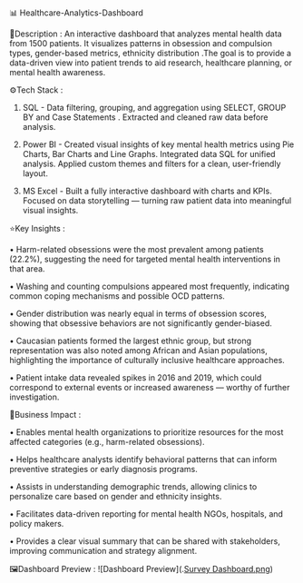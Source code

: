 📊 Healthcare-Analytics-Dashboard

📌Description : An interactive dashboard that analyzes mental health data from 1500 patients. It visualizes patterns in obsession and compulsion types, gender-based metrics, ethnicity distribution .The goal is to provide a data-driven view into patient trends to aid research, healthcare planning, or mental health awareness.

⚙️Tech Stack : 

1. SQL - Data filtering, grouping, and aggregation using SELECT, GROUP BY and Case Statements .
         Extracted and cleaned raw data before analysis.

2. Power BI - Created visual insights of key mental health metrics using Pie Charts, Bar Charts and Line Graphs.
              Integrated data SQL for unified analysis.
              Applied custom themes and filters for a clean, user-friendly layout.

3. MS Excel - Built a fully interactive dashboard with charts and KPIs.
              Focused on data storytelling — turning raw patient data into meaningful visual insights.

⭐Key Insights :

• Harm-related obsessions were the most prevalent among patients (22.2%), suggesting the need for targeted mental health interventions in that area.

• Washing and counting compulsions appeared most frequently, indicating common coping mechanisms and possible OCD patterns.

• Gender distribution was nearly equal in terms of obsession scores, showing that obsessive behaviors are not significantly gender-biased.

• Caucasian patients formed the largest ethnic group, but strong representation was also noted among African and Asian populations, highlighting the importance of culturally inclusive healthcare approaches.

• Patient intake data revealed spikes in 2016 and 2019, which could correspond to external events or increased awareness — worthy of further investigation.

💼Business Impact : 

• Enables mental health organizations to prioritize resources for the most affected categories (e.g., harm-related obsessions).

• Helps healthcare analysts identify behavioral patterns that can inform preventive strategies or early diagnosis programs.

• Assists in understanding demographic trends, allowing clinics to personalize care based on gender and ethnicity insights.

• Facilitates data-driven reporting for mental health NGOs, hospitals, and policy makers.

• Provides a clear visual summary that can be shared with stakeholders, improving communication and strategy alignment.

🖼️Dashboard Preview : 
![Dashboard Preview](.[Survey Dashboard.png](.https://github.com/Arya-Gherde/Healthcare-Analytics/blob/main/Dashboard.png))







